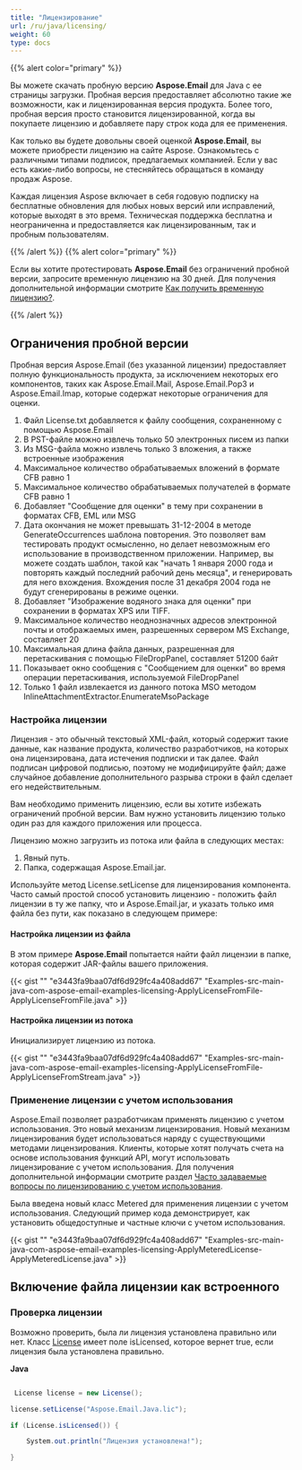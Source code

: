 ```yaml
---
title: "Лицензирование"
url: /ru/java/licensing/
weight: 60
type: docs
---
```


{{% alert color="primary" %}} 

Вы можете скачать пробную версию **Aspose.Email** для Java с ее страницы загрузки. Пробная версия предоставляет абсолютно такие же возможности, как и лицензированная версия продукта. Более того, пробная версия просто становится лицензированной, когда вы покупаете лицензию и добавляете пару строк кода для ее применения.

Как только вы будете довольны своей оценкой **Aspose.Email**, вы можете приобрести лицензию на сайте Aspose. Ознакомьтесь с различными типами подписок, предлагаемых компанией. Если у вас есть какие-либо вопросы, не стесняйтесь обращаться в команду продаж Aspose.

Каждая лицензия Aspose включает в себя годовую подписку на бесплатные обновления для любых новых версий или исправлений, которые выходят в это время. Техническая поддержка бесплатна и неограниченна и предоставляется как лицензированным, так и пробным пользователям.

{{% /alert %}} {{% alert color="primary" %}} 

Если вы хотите протестировать **Aspose.Email** без ограничений пробной версии, запросите временную лицензию на 30 дней. Для получения дополнительной информации смотрите [Как получить временную лицензию?](https://purchase.aspose.com/temporary-license).

{{% /alert %}} 
## **Ограничения пробной версии**
Пробная версия Aspose.Email (без указанной лицензии) предоставляет полную функциональность продукта, за исключением некоторых его компонентов, таких как Aspose.Email.Mail, Aspose.Email.Pop3 и Aspose.Email.Imap, которые содержат некоторые ограничения для оценки.

1. Файл License.txt добавляется к файлу сообщения, сохраненному с помощью Aspose.Email
2. В PST-файле можно извлечь только 50 электронных писем из папки
3. Из MSG-файла можно извлечь только 3 вложения, а также встроенные изображения
4. Максимальное количество обрабатываемых вложений в формате CFB равно 1
5. Максимальное количество обрабатываемых получателей в формате CFB равно 1
6. Добавляет "Сообщение для оценки" в тему при сохранении в форматах CFB, EML или MSG
7. Дата окончания не может превышать 31-12-2004 в методе GenerateOccurrences шаблона повторения. Это позволяет вам тестировать продукт осмысленно, но делает невозможным его использование в производственном приложении. Например, вы можете создать шаблон, такой как "начать 1 января 2000 года и повторять каждый последний рабочий день месяца", и генерировать для него вхождения. Вхождения после 31 декабря 2004 года не будут сгенерированы в режиме оценки.
8. Добавляет "Изображение водяного знака для оценки" при сохранении в форматах XPS или TIFF.
9. Максимальное количество неоднозначных адресов электронной почты и отображаемых имен, разрешенных сервером MS Exchange, составляет 20
10. Максимальная длина файла данных, разрешенная для перетаскивания с помощью FileDropPanel, составляет 51200 байт
11. Показывает окно сообщения с "Сообщением для оценки" во время операции перетаскивания, используемой FileDropPanel
12. Только 1 файл извлекается из данного потока MSO методом InlineAttachmentExtractor.EnumerateMsoPackage
### **Настройка лицензии**
Лицензия - это обычный текстовый XML-файл, который содержит такие данные, как название продукта, количество разработчиков, на которых она лицензирована, дата истечения подписки и так далее. Файл подписан цифровой подписью, поэтому не модифицируйте файл; даже случайное добавление дополнительного разрыва строки в файл сделает его недействительным.

Вам необходимо применить лицензию, если вы хотите избежать ограничений пробной версии. Вам нужно установить лицензию только один раз для каждого приложения или процесса.

Лицензию можно загрузить из потока или файла в следующих местах:

1. Явный путь.
2. Папка, содержащая Aspose.Email.jar.

Используйте метод License.setLicense для лицензирования компонента. Часто самый простой способ установить лицензию - положить файл лицензии в ту же папку, что и Aspose.Email.jar, и указать только имя файла без пути, как показано в следующем примере:
#### **Настройка лицензии из файла**
В этом примере **Aspose.Email** попытается найти файл лицензии в папке, которая содержит JAR-файлы вашего приложения.

{{< gist "" "e3443fa9baa07df6d929fc4a408add67" "Examples-src-main-java-com-aspose-email-examples-licensing-ApplyLicenseFromFile-ApplyLicenseFromFile.java" >}}
#### **Настройка лицензии из потока**
Инициализирует лицензию из потока.

{{< gist "" "e3443fa9baa07df6d929fc4a408add67" "Examples-src-main-java-com-aspose-email-examples-licensing-ApplyLicenseFromFile-ApplyLicenseFromStream.java" >}}
### **Применение лицензии с учетом использования**
Aspose.Email позволяет разработчикам применять лицензию с учетом использования. Это новый механизм лицензирования. Новый механизм лицензирования будет использоваться наряду с существующими методами лицензирования. Клиенты, которые хотят получать счета на основе использования функций API, могут использовать лицензирование с учетом использования. Для получения дополнительной информации смотрите раздел [Часто задаваемые вопросы по лицензированию с учетом использования](https://purchase.aspose.com/faqs/licensing/metered).

Была введена новый класс Metered для применения лицензии с учетом использования. Следующий пример кода демонстрирует, как установить общедоступные и частные ключи с учетом использования.

{{< gist "" "e3443fa9baa07df6d929fc4a408add67" "Examples-src-main-java-com-aspose-email-examples-licensing-ApplyMeteredLicense-ApplyMeteredLicense.java" >}}
## **Включение файла лицензии как встроенного**
### **Проверка лицензии**
Возможно проверить, была ли лицензия установлена правильно или нет. Класс [License](http://www.aspose.com/api/java/email/com.aspose.email/classes/License) имеет поле isLicensed, которое вернет true, если лицензия была установлена правильно.

**Java**

``` cs

 License license = new License();

license.setLicense("Aspose.Email.Java.lic");

if (License.isLicensed()) {

    System.out.println("Лицензия установлена!");

}

```